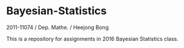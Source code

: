 # Bayesian-Statistics
2011-11074 / Dep. Mathe. / Heejong Bong

This is a repository for assignments in 2016 Bayesian Statistics class.
